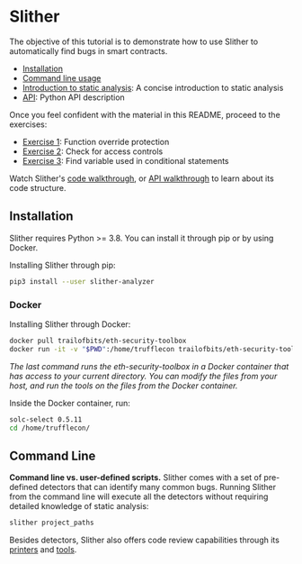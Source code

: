 # Slither

The objective of this tutorial is to demonstrate how to use Slither to automatically find bugs in smart contracts.

- [Installation](#installation)
- [Command line usage](#command-line)
- [Introduction to static analysis](./static_analysis.md): A concise introduction to static analysis
- [API](./api.md): Python API description

Once you feel confident with the material in this README, proceed to the exercises:

- [Exercise 1](./exercise1.md): Function override protection
- [Exercise 2](./exercise2.md): Check for access controls
- [Exercise 3](./exercise3.md): Find variable used in conditional statements

Watch Slither's [code walkthrough](https://www.youtube.com/watch?v=EUl3UlYSluU), or [API walkthrough](https://www.youtube.com/watch?v=Ijf0pellvgw) to learn about its code structure.

## Installation

Slither requires Python >= 3.8. You can install it through pip or by using Docker.

Installing Slither through pip:

```bash
pip3 install --user slither-analyzer
```

### Docker

Installing Slither through Docker:

```bash
docker pull trailofbits/eth-security-toolbox
docker run -it -v "$PWD":/home/trufflecon trailofbits/eth-security-toolbox
```

_The last command runs the eth-security-toolbox in a Docker container that has access to your current directory. You can modify the files from your host, and run the tools on the files from the Docker container._

Inside the Docker container, run:

```bash
solc-select 0.5.11
cd /home/trufflecon/
```

## Command Line

**Command line vs. user-defined scripts.** Slither comes with a set of pre-defined detectors that can identify many common bugs. Running Slither from the command line will execute all the detectors without requiring detailed knowledge of static analysis:

```bash
slither project_paths
```

Besides detectors, Slither also offers code review capabilities through its [printers](https://github.com/crytic/slither#printers) and [tools](https://github.com/crytic/slither#tools).
